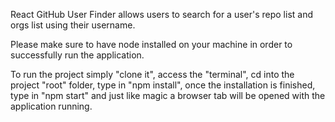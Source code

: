 React GitHub User Finder allows users to search for a user's repo list and orgs list using their username.

Please make sure to have node installed on your machine in order to successfully run the application.

To run the project simply "clone it", access the "terminal", cd into the project "root" folder, type in "npm install", once the installation is finished, type in "npm start" and just like magic a browser tab will be opened with the application running.